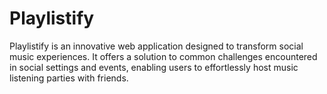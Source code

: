 # Playlistify
Playlistify is an innovative web application designed to transform social music experiences. It offers a solution to common challenges encountered in social settings and events, enabling users to effortlessly host music listening parties with friends.
